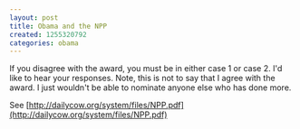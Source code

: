 ```yaml
---
layout: post
title: Obama and the NPP
created: 1255320792
categories: obama
---
```

If you disagree with the award, you must be in either case 1 or case 2. I'd like to hear your responses. Note, this is not to say that I agree with the award. I just wouldn't be able to nominate anyone else who has done more.

See [http://dailycow.org/system/files/NPP.pdf](http://dailycow.org/system/files/NPP.pdf)
